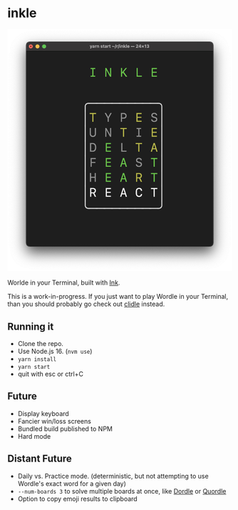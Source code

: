 # inkle

<center><img src="inkle.png"/></center>

Worlde in your Terminal, built with [Ink](https://github.com/vadimdemedes/ink).

This is a work-in-progress. If you just want to play Wordle in your Terminal,
than you should probably go check out
[clidle](https://github.com/ajeetdsouza/clidle) instead.

## Running it

- Clone the repo.
- Use Node.js 16. (`nvm use`)
- `yarn install`
- `yarn start`
- quit with esc or ctrl+C

## Future

- Display keyboard
- Fancier win/loss screens
- Bundled build published to NPM
- Hard mode

## Distant Future

- Daily vs. Practice mode. (deterministic, but not attempting to use Wordle's
  exact word for a given day)
- `--num-boards 3` to solve multiple boards at once, like
  [Dordle](https://zaratustra.itch.io/dordle) or
  [Quordle](https://www.quordle.com/#/)
- Option to copy emoji results to clipboard
